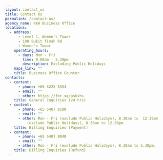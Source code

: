 ```yaml
---
layout: contact_us
title: Contact Us
permalink: /contact-us/
agency_name: KKH Business Office
locations:
  - address:
      - Level 1, Women's Tower
      - 100 Bukit Timah Rd
      - Women's Tower
    operating_hours:
      - days: Mon - Fri
        time: 9.00am - 5.30pm
        description: Excluding Public Holidays
    maps_link: ""
    title: Business Office Counter
contacts:
  - content:
      - phone: +65 6225 5554
      - email: ""
      - other: https://for.sg/askshs
    title: General Enquiries (24 hrs)
  - content:
      - phone: +65 6407 8108
      - email: ""
      - other: Mon - Fri (exclude Public Holidays), 8.30am to  12.30pm. Saturday
          (exclude Public Holidays), 8.30am to 12.30pm.
    title: Billing Enquiries (Payment)
  - content:
      - phone: +65 6407 8040
      - email: ""
      - other: Mon - Fri (exclude Public Holidays), 8.30am to 5.30pm.
    title: Billing Enquiries (Refund)
---
```

